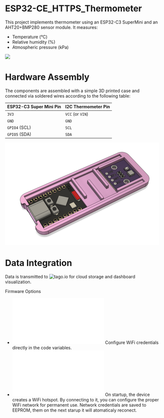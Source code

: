 # ESP32-CE_HTTPS_Thermometer
This project implements thermometer using an ESP32-C3 SuperMini and an AHT20+BMP280 sensor module. It measures:
- Temperature (°C)
- Relative humidity (%)
- Atmospheric pressure (kPa)

![](Pictures/20250505_221746.png)

# Hardware Assembly
The components are assembled with a simple 3D printed case and connected via soldered wires according to the following table:

| ESP32-C3 Super Mini Pin | I2C Thermometer Pin | 
|-------------------------|---------------------|
| `3V3`                   | `VCC` (or `VIN`)    |
| `GND`                   | `GND`               |
| `GPIO4` (SCL)           | `SCL`               |
| `GPIO5` (SDA)           | `SDA`               | 

![diagram](Pictures/Picture2.png)


# Data Integration

Data is transmitted to ![tago.io](https://tago.io/) for cloud storage and dashboard visualization.

Firmware Options
  - ![Simple Connection](Simple_Connection.h) Configure WiFi credentials directly in the code variables.
  - ![Wifi-HS_Connection](Wifi-HS_Connection.h) On startup, the device creates a WiFi hotspot. By connecting to it, you can configure the proper WiFi network for permanent use. Network credentials are saved to EEPROM, them on the next starup it will atomaticaly reconect.
